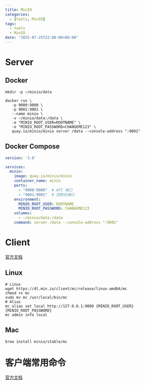 ```yaml
---
title: MinIO
categories:
  - [tools, MinIO]
tags:
  - tools
  - MinIO
date: "2025-07-25T22:00:00+08:00"
---
```


# Server

## Docker

```shell
mkdir -p ~/minio/data

docker run \
   -p 9000:9000 \
   -p 9001:9001 \
   --name minio \
   -v ~/minio/data:/data \
   -e "MINIO_ROOT_USER=ROOTNAME" \
   -e "MINIO_ROOT_PASSWORD=CHANGEME123" \
   quay.io/minio/minio server /data --console-address ":9001"
```

## Docker Compose

```yaml
version: '3.8'

services:
  minio:
    image: quay.io/minio/minio
    container_name: minio
    ports:
      - "9000:9000"  # API 端口
      - "9001:9001"  # 控制台端口
    environment:
      MINIO_ROOT_USER: ROOTNAME
      MINIO_ROOT_PASSWORD: CHANGEME123
    volumes:
      - ~/minio/data:/data
    command: server /data --console-address ":9001"
```

# Client

[官方文档](https://min.io/docs/minio/linux/reference/minio-mc.html#minio-client)

## Linux

```shell
# Linux
wget https://dl.min.io/client/mc/release/linux-amd64/mc
chmod +x mc
sudo mv mc /usr/local/bin/mc
# Alias
mc alias set local http://127.0.0.1:9000 {MINIO_ROOT_USER} {MINIO_ROOT_PASSWORD}
mc admin info local
```

## Mac

```shell
brew install minio/stable/mc
```

# 客户端常用命令

[官方文档](https://min.io/docs/minio/linux/reference/minio-mc.html?ref=docs)